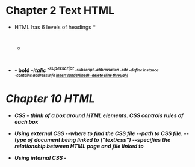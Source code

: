 # Chapter 2 Text HTML

* HTML has 6 levels of headings *
  - <h1><h2><h3><h4><h5><h6>
* <b> - bold <i>-italic <sup>-superscript <sub>-subscript
  <abbr>-abbreviation <cite>-cite <dfn>-define instance
  <address>-contains address info <ins>insert (underlined)
  <del>-delete (line through) 

# Chapter 10 HTML

* CSS - think of a box around HTML elements.  CSS controls rules of each box

* Using external CSS
    -<link>-where to find the CSS file
    -<href>-path to CSS file.
    -<type>-type of document being linked to  ("text/css")
    -<rel>-specifies the relationship between HTML page and file linked to

* Using internal CSS
    -<style>-type of document (text/css)

* CSS Selectors
    -universal selecotr (*)
    -type selector - matches element name 
    -class selector- class attribute (.note)
    -id selector -matches ID attribute (#)
    -child selector - direct child of another li>a {}
    -descendant selector - descendant of another specified element ( p a {} )
    -adjacent sibling selector - matches next sibling (h1+p {})
    -general sibling selector - sibling of another not directly preceding element ( h1~p {})


# Chapter 2 JAVASCRIPT

* multiline comments - /*   */
* single line comments - // 
* each individual instruction is called a STATEMENT
* variables store data
    -Numeric
    -string
    -boolean

* Rules for naming vairables:
    -must begin with a letter, dollar sign, or and underscore.  NO NUMBER
    -must not include (.) or a dash (-)
    -cannot use keywords
    -are case sensitive
    -name should describe data stored
    -camel case is preferred
* Array
    -within brackets [], items separated by comma
    -index starts at 0
    -accessed by index number
* Expression
    -evaluates into a single value
    -rely on operators 
        -assignment (=)
        -arithmetic ( + - etc)
        -string (combining strings with +)
        -comparison ( >  <)
        -logical (&& ||)

# Chapter 4 JAVASCRIPT

* comparison operators at basic level return a true fale

* If statement
    -checks a condition.  If true, first block of code is executed
    -if false, the second block of code is executed

* Switch statement
    -checks each condition.  if true it stops the run. if not true a default is run
    -easier on computer memory

* For loop
    -checks condition then runs the code

* While loop
    -runs while the condition remains true

* Do loop
    -runs at least once before checking condition
    


